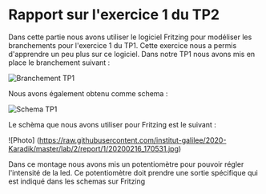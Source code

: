 # Rapport sur l'exercice 1 du TP2

Dans cette partie nous avons utiliser le logiciel Fritzing pour modéliser les branchements pour l'exercice 1 du TP1. Cette exercice nous a permis d'apprendre un peu plus sur ce logiciel.
Dans notre TP1 nous avons mis en place le branchement suivant :

![Branchement TP1](https://raw.githubusercontent.com/institut-galilee/2020-Karadik/master/lab/2/report/1/sketch.png)

Nous avons également obtenu comme schema :

![Schema TP1](https://raw.githubusercontent.com/institut-galilee/2020-Karadik/master/lab/2/report/1/schematic.png)

Le schèma que nous avons utiliser pour Fritzing est le suivant :

![Photo] (https://raw.githubusercontent.com/institut-galilee/2020-Karadik/master/lab/2/report/1/20200216_170531.jpg)

Dans ce montage nous avons mis un potentiomètre pour pouvoir régler l'intensité de la led. Ce potentiomètre doit prendre une sortie spécifique qui est indiqué dans les schemas sur Fritzing

